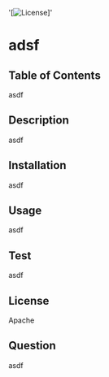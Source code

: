 '[![License](https://img.shields.io/badge/License-Apache%202.0-blue.svg)]'
# adsf
## Table of Contents
asdf
## Description
asdf
## Installation
asdf
## Usage
asdf
## Test
asdf
## License
Apache
## Question
asdf
